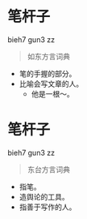 # 笔杆子
bieh7 gun3 zz
> 如东方言词典
- 笔的手握的部分。
- 比喻会写文章的人。
  - 他是一根～。

# 笔杆子
bieh7 gun3 zz
> 东台方言词典
- 指笔。
- 造舆论的工具。
- 指善于写作的人。
